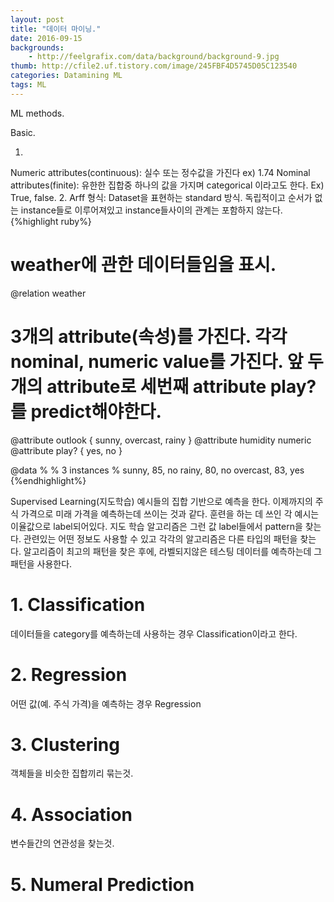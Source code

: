 ```yaml
---
layout: post
title: "데이터 마이닝."
date: 2016-09-15
backgrounds:
    - http://feelgrafix.com/data/background/background-9.jpg
thumb: http://cfile2.uf.tistory.com/image/245FBF4D5745D05C123540
categories: Datamining ML
tags: ML
---
```


ML methods.

Basic.

1.
Numeric attributes(continuous): 실수 또는 정수값을 가진다 ex) 1.74
Nominal attributes(finite): 유한한 집합중 하나의 값을 가지며 categorical 이라고도 한다. Ex) True, false.
2.
Arff 형식: Dataset을 표현하는 standard 방식. 독립적이고 순서가 없는 instance들로 이루어져있고 instance들사이의 관계는 포함하지 않는다.
{%highlight ruby%}
# weather에 관한 데이터들임을 표시.
@relation weather

# 3개의 attribute(속성)를 가진다. 각각 nominal, numeric value를 가진다. 앞 두개의 attribute로 세번째 attribute play?를 predict해야한다.
@attribute outlook { sunny, overcast, rainy }
@attribute humidity numeric
@attribute play? { yes, no }

@data
%
% 3 instances
%
sunny, 85, no
rainy, 80, no
overcast, 83, yes
{%endhighlight%}

Supervised Learning(지도학습)
예시들의 집합 기반으로 예측을 한다. 이제까지의 주식 가격으로 미래 가격을 예측하는데 쓰이는 것과 같다. 훈련을 하는 데 쓰인 각 예시는 이율값으로 label되어있다. 지도 학습 알고리즘은 그런 값 label들에서 pattern을 찾는다. 관련있는 어떤 정보도 사용할 수 있고 각각의 알고리즘은 다른 타입의 패턴을 찾는다. 알고리즘이 최고의 패턴을 찾은 후에, 라벨되지않은 테스팅 데이터를 예측하는데 그 패턴을 사용한다.

# 1. Classification
데이터들을 category를 예측하는데 사용하는 경우 Classification이라고 한다.

# 2. Regression
어떤 값(예. 주식 가격)을 예측하는 경우 Regression

# 3. Clustering
객체들을 비슷한 집합끼리 묶는것.

# 4. Association
변수들간의 연관성을 찾는것.

# 5. Numeral Prediction
